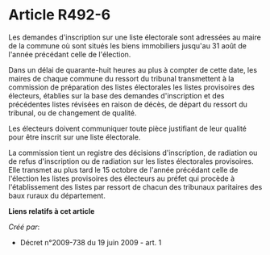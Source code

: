 # Article R492-6

Les demandes d'inscription sur une liste électorale sont adressées au maire de la commune où sont situés les biens
immobiliers jusqu'au 31 août de l'année précédant celle de l'élection. 

Dans un délai de quarante-huit heures au plus à compter de cette date, les maires de chaque commune du ressort du tribunal
transmettent à la commission de préparation des listes électorales les listes provisoires des électeurs, établies sur la base
des demandes d'inscription et des précédentes listes révisées en raison de décès, de départ du ressort du tribunal, ou de
changement de qualité. 

Les électeurs doivent communiquer toute pièce justifiant de leur qualité pour être inscrit sur une liste électorale. 

La commission tient un registre des décisions d'inscription, de radiation ou de refus d'inscription ou de radiation sur les
listes électorales provisoires. Elle transmet au plus tard le 15 octobre de l'année précédant celle de l'élection les listes
provisoires des électeurs au préfet qui procède à l'établissement des listes par ressort de chacun des tribunaux paritaires
des baux ruraux du département.

**Liens relatifs à cet article**

_Créé par_:

  - Décret n°2009-738 du 19 juin 2009 - art. 1
